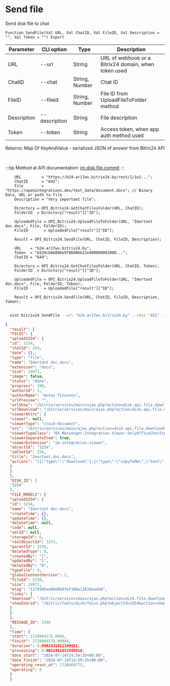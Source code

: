 ﻿---
sidebar_position: 5
---

# Send file
 Send disk file to chat



`Function SendFile(Val URL, Val ChatID, Val FileID, Val Description = "", Val Token = "") Export`

  | Parameter | CLI option | Type | Description |
  |-|-|-|-|
  | URL | --url | String | URL of webhook or a Bitrix24 domain, when token used |
  | ChatID | --chat | String, Number | Chat ID |
  | FileID | --fileid | String, Number | File ID from UploadFileToFolder method |
  | Description | --description | String | File description |
  | Token | --token | String | Access token, when app auth method used |

  
  Returns:  Map Of KeyAndValue - serialized JSON of answer from Bitrix24 API

<br/>

:::tip
Method at API documentation: [im.disk.file.commit](https://dev.1c-bitrix.ru/learning/course/index.php?COURSE_ID=93&LESSON_ID=11485)
:::
<br/>


```bsl title="Code example"
    URL         = "https://b24-ar17wx.bitrix24.by/rest/1/1o2...";
    ChatID      = "642";
    File        = "https://openintegrations.dev/test_data/document.docx"; // Binary Data, URL or path to file
    Description = "Very important file";

    Directory = OPI_Bitrix24.GetChatFilesFolder(URL, ChatID);
    FolderID  = Directory["result"]["ID"];

    UploadedFile = OPI_Bitrix24.UploadFileToFolder(URL, "Imortant doc.docx", File, FolderID);
    FileID       = UploadedFile["result"]["ID"];

    Result = OPI_Bitrix24.SendFile(URL, ChatID, FileID, Description);

    URL    = "b24-ar17wx.bitrix24.by";
    Token  = "b529cb66006e9f06006b12e400000001000...";
    ChatID = "644";

    Directory = OPI_Bitrix24.GetChatFilesFolder(URL, ChatID, Token);
    FolderID  = Directory["result"]["ID"];

    UploadedFile = OPI_Bitrix24.UploadFileToFolder(URL, "Imortant doc.docx", File, FolderID, Token);
    FileID       = UploadedFile["result"]["ID"];

    Result = OPI_Bitrix24.SendFile(URL, ChatID, FileID, Description, Token);
```



```sh title="CLI command example"
    
  oint bitrix24 SendFile --url "b24-ar17wx.bitrix24.by" --chat "452" --fileid "UploadedFile[result][ID]" --description "Very important file" --token "fe3fa966006e9f06006b12e400000001000..."

```

```json title="Result"
{
  "result": {
  "FILES": {
  "upload3254": {
  "id": 3254,
  "chatId": 254,
  "date": {},
  "type": "file",
  "name": "Imortant doc.docx",
  "extension": "docx",
  "size": 24071,
  "image": false,
  "status": "done",
  "progress": 100,
  "authorId": 1,
  "authorName": "Anton Titovets",
  "urlPreview": "",
  "urlShow": "/bitrix/services/main/ajax.php?action=disk.api.file.download&SITE_ID=s1&humanRE=1&fileId=3254&fileName=%D0%92%D0%B0%D0%B6%D0%BD%D1%8B%D0%B9%20%D0%B4%D0%BE%D0%BA%D1%83%D0%BC%D0%B5%D0%BD%D1%82.docx",
  "urlDownload": "/bitrix/services/main/ajax.php?action=disk.api.file.download&SITE_ID=s1&humanRE=1&fileId=3254&fileName=%D0%92%D0%B0%D0%B6%D0%BD%D1%8B%D0%B9%20%D0%B4%D0%BE%D0%BA%D1%83%D0%BC%D0%B5%D0%BD%D1%82.docx",
  "viewerAttrs": {
  "viewer": null,
  "viewerType": "cloud-document",
  "src": "/bitrix/services/main/ajax.php?action=disk.api.file.download&SITE_ID=s1&humanRE=1&fileId=3254&fileName=%D0%92%D0%B0%D0%B6%D0%BD%D1%8B%D0%B9%20%D0%B4%D0%BE%D0%BA%D1%83%D0%BC%D0%B5%D0%BD%D1%82.docx",
  "viewerTypeClass": "BX.Messenger.Integration.Viewer.OnlyOfficeChatItem",
  "viewerSeparateItem": true,
  "viewerExtension": "im.integration.viewer",
  "objectId": "3254",
  "imChatId": 254,
  "title": "Imortant doc.docx",
  "actions": "[{\"type\":\"download\"},{\"type\":\"copyToMe\",\"text\":\"Save to Bitrix24 Drive\",\"action\":\"BXIM.disk.saveToDiskAction\",\"params\":{\"fileId\":\"3254\"},\"extension\":\"disk.viewer.actions\",\"buttonIconClass\":\"ui-btn-icon-cloud\"}]"
  }
  }
  },
  "DISK_ID": [
  "3254"
  ],
  "FILE_MODELS": {
  "upload3254": {
  "id": 3254,
  "name": "Imortant doc.docx",
  "createTime": {},
  "updateTime": {},
  "deleteTime": null,
  "code": null,
  "xmlId": null,
  "storageId": 6,
  "realObjectId": 3254,
  "parentId": 3250,
  "deletedType": 0,
  "createdBy": "1",
  "updatedBy": "1",
  "deletedBy": "0",
  "typeFile": 4,
  "globalContentVersion": 2,
  "fileId": 2330,
  "size": 24071,
  "etag": "1179305ea90d0b0fef106e1163deaeb8",
  "links": {
  "download": "/bitrix/services/main/ajax.php?action=disk.file.download&SITE_ID=s1&fileId=3254",
  "showInGrid": "/bitrix/tools/disk/focus.php?objectId=3254&action=showObjectInGrid&ncc=1"
  }
  }
  },
  "MESSAGE_ID": 5346
  },
  "time": {
  "start": 1720969175.0006,
  "finish": 1720969175.09084,
  "duration": 0.0902431011199951,
  "processing": 0.0652461051940918,
  "date_start": "2024-07-14T14:59:35+00:00",
  "date_finish": "2024-07-14T14:59:35+00:00",
  "operating_reset_at": 1720969775,
  "operating": 0
  }
  }
```
